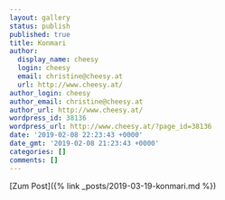 ```yaml
---
layout: gallery
status: publish
published: true
title: Konmari
author:
  display_name: cheesy
  login: cheesy
  email: christine@cheesy.at
  url: http://www.cheesy.at/
author_login: cheesy
author_email: christine@cheesy.at
author_url: http://www.cheesy.at/
wordpress_id: 38136
wordpress_url: http://www.cheesy.at/?page_id=38136
date: '2019-02-08 22:23:43 +0000'
date_gmt: '2019-02-08 21:23:43 +0000'
categories: []
comments: []
---
```


[Zum Post]({% link _posts/2019-03-19-konmari.md %})
